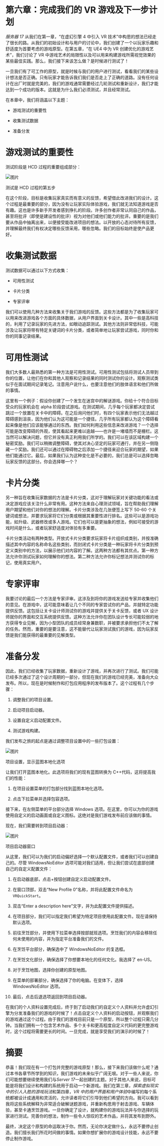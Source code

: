 # 第六章：完成我们的 VR 游戏及下一步计划

*服务器 17* 从我们在第一章，“在虚幻引擎 4 中引入 VR 技术”中构思的想法已经走了很长的路。从我们的初始设计和与用户的讨论中，我们创建了一个以玩家乐趣和舒适度为首要考虑的游戏原型。在第五章，“在 UE4 中为 VR 创建优化的游戏艺术”，我们讨论了 VR 中游戏艺术的局限性以及可以用来构建游戏所需视觉效果的某些最佳实践。那么，我们接下来该怎么做？是时候进行测试了！

一旦我们有了可工作的原型，就是时候与我们的用户进行测试，看看我们的某些设计想法是否正确。只有玩家才能告诉我们我们是否走上了正确的道路。没有任何设计在出厂时就是完美的，我们的游戏通常需要经过几轮测试和重新设计，我们才能达到一个成功的版本。这就是为什么我们必须测试，并且经常测试。

在本章中，我们将涵盖以下主题：

+   游戏测试的重要性

+   收集测试数据

+   准备分发

# 游戏测试的重要性

测试阶段是 HCD 过程的重要组成部分：

![图片](img/283c3665-5297-4094-8f65-dd28f18ca202.png)

测试是 HCD 过程的第五步

在这个阶段，目标是收集玩家真实而有意义的反馈，希望借此改进我们的设计。这个过程是最重要的部分，因为没有让玩家实际体验游戏，我们就无法知道游戏是否有趣。这也是许多新手开发者感到挣扎的阶段。许多创作者非常认同自己的作品，甚至将批评（即使是建设性的批评）视为对他们或他们能力的批评。重要的是我们要从作品中抽离出来，以便接受能改进项目的想法。以开放的心态对待所有反馈，并理解最终我们有权决定哪些反馈采用，哪些忽略。我们的目标始终是使产品更好。

# 收集测试数据

测试数据可以通过以下方式收集：

+   可用性测试

+   卡片分类

+   专家评审

我们可以使用几种方法来收集关于我们游戏的反馈。这些方法都是为了收集玩家可以用来改进游戏各个方面的具体数据，从用户界面到关卡设计。其中一些是高科技的，利用了记录玩家的先进方法，如眼动追踪测试。其他方法则非常低科技，可能涉及让玩家将带有特定关键词的卡片分类，或者简单地让玩家尝试游戏，同时你和你的同事记录结果。

# 可用性测试

我们大多数人最熟悉的第一种方法是可用性测试。可用性测试包括将测试人员带到你的位置，让他们在你和其他人观察和记录结果的同时测试你的设计。观察测试类似于在面试期间记录笔记。注意用户说什么，也要注意他们的肢体语言和他们所做的事情。

这里有一个例子：假设你创建了一个发生在迷宫中的解谜游戏。你给十个符合目标受众的玩家机会在 alpha 阶段尝试游戏。在测试期间，几乎每个玩家都决定尝试跳过一个放置在关卡中的障碍。在之后询问他们时，有四个玩家表示他们无法越过障碍感到沮丧，因为他们认为这可能是一个捷径。几乎所有玩家都认为这个障碍看起来像是他们应该能够通过的东西。我们如何利用这些信息来改进游戏？一个选择可能是改变障碍的外观，使其看起来更难以逾越——也许是一堵墙而不是栅栏。这当然可以解决问题，但它并没有真正利用我们所学的。我们可以在该区域构建一个秘密奖励。我们可以稍微调整障碍，使其对决心坚定的玩家可通行，并在另一侧隐藏一个奖励。我们还可以通过在障碍物之后添加一个捷径来迎合玩家的期望，如果他们能通过它。最后，如果我们认为这种变化是不必要的，我们总是可以选择忽略玩家反馈的这部分。你会选择哪一个？

# 卡片分类

另一种旨在收集玩家数据的方法是卡片分类，这对于理解玩家对关键功能的看法或决定游戏应该关注什么非常有用。这种方法来自心理测试领域，旨在帮助我们理解用户期望和他们对你的想法的理解。卡片分类涉及在几张便签上写下 50-60 个关键词或想法，并要求玩家将它们分类或根据其重要性进行排名。这些可以是游戏功能，如升级、武器修改或多人游戏。它们也可以是更抽象的想法，例如可接受的游戏时间是什么，或者玩家舒适度对体验有多重要。

卡片分类活动有两种类型。开放式卡片分类要求玩家将卡片组织成类别，并按准确描述其中内容的名称命名这些类别，而封闭式卡片分类是一种玩家将卡片分类到预定义类别中的方法，以展示他们对内容的了解。这两种方法都有其优点。第一种方法允许你测试玩家如何理解你的想法。第二种方法允许你标记想法并测试你的标记，使用真实用户。

# 专家评审

我要讨论的最后一个方法是专家评审。这涉及到将你的游戏发送给专家并收集他们的意见。在游戏中，这可能意味着让几个不同的专家尝试你的产品，并就特定功能提供反馈。这包括让关卡设计师测试你的游戏并提供关于关卡反馈，或者 UX 设计师就你的界面和交互系统提供反馈。这种方法允许你在团队设计专长可能较弱的地方获得专业见解，因为小型团队的成员经常身兼数职，并被要求承担他们不太了解的任务。然而，重要的是要注意，这不能替代让玩家测试我们的游戏，因为玩家反馈是我们能获得的最重要的见解类型。

# 准备分发

因此，我们已经收集了玩家数据，重新设计了游戏，并再次进行了测试。我们可能已经多次通过了这个设计周期的一部分，但现在我们的游戏已经完美，准备向大众发布。所以，现在是时候制作和打包应用程序的发布版本了。这个过程有几个步骤：

1.  调整我们的项目设置。

1.  启动项目启动器。

1.  设置自定义启动配置文件。

1.  测试游戏构建。

我们发布之旅的起点是通过调整项目设置中的一些打包设置：

![图片](img/bf45b14f-5730-4388-88bf-5c4bb1a90ab0.png)

项目设置，显示蓝图本地化选项

让我们打开蓝图本地化。此选项将我们的现有蓝图转换为 C++代码，这将提高我们的性能：

1.  在项目设置菜单的打包部分找到蓝图本地化选项。

1.  点击下拉菜单并选择包容选项。

接下来，在左侧菜单的平台部分选择 Windows 选项。在这里，你可以为你的游戏使用自定义的启动画面或自定义图标。这绝对是我们游戏发布前应该做的事情。

现在，我们需要转到项目启动器：

![图片](img/f3395114-e6e7-4ae6-8cc4-e3cfc6a61597.png)

项目启动器窗口

从这里，我们可以为我们的启动偏好选择一个默认配置文件，或者我们可以创建自己的。尽管 WindowsNoEditor 选项可能对我们适用，但让我们尝试在底部创建自己的自定义配置文件：

1.  在启动器底部，点击+按钮创建自定义启动配置文件。

1.  在窗口顶部，双击“New Profile 0”名称，并将此配置文件命名为`VRQuickStart`。

1.  双击“Enter a description here”文字，并为此配置文件提供描述。

1.  在项目部分，我们可以指定我们希望为特定项目使用此配置文件。现在请保持默认选项。

1.  前往烹饪部分，并使用下拉菜单选择按部就班选项。烹饪我们的内容会移除任何未使用的内容，并为指定平台准备我们的文件。

1.  在烹饪平台部分，确保选中了 WindowsNoEditor 的复选框。

1.  在烹饪文化部分，确保选择了你想要本地化的任何文化。我选择了 en-US。

1.  对于烹饪地图，选择你创建的原型地图。

1.  在菜单的部署部分，确保选择了你的电脑。在变体下，选择 WindowsNoEditor 选项。

1.  最后，点击后退选项返回到项目启动器。

在我们的个人资料设置完成后，终于到了启动我们的自定义个人资料并允许虚幻引擎为分发准备我们的游戏的时候了！点击自定义个人资料的启动按钮，并观察我们的游戏通过这个过程。由于我们的游戏目前只是一个原型，所以整个过程只需几分钟。当我们拥有一个包含艺术作品、多个关卡和更高程度自定义代码的更完整游戏时，这个过程将需要更长的时间。一旦完成，就是享受我们的演示的时候了！

# 摘要

恭喜！我们现在有一个打包并完整的游戏原型！那么，接下来我们该做什么呢？通过本书各章节所学到的知识，我们游戏的未来似乎广阔无垠。对于一些人来说，你们可能想要继续使用我们与*Server 17*一起创建的主题。对于其他人来说，目标可能是将我们设计和构建的系统用于启动一个新游戏。我们在第三章，*探索虚拟现实中的引人入胜的游戏玩法*和第四章，*VR 中的用户界面和用户体验*中编写的每个系统都被设计成通用和灵活的，允许读者将它们引导到他们希望的方向。我可以看到我将这些系统解释为非常适合破解谜题游戏，并重新构思用于射击游戏、车辆体验，甚至卡通烹饪游戏。一旦你确定了设计，就构建你的游戏玩法并与你选择的玩家进行测试。完善你的想法，制作一些令人惊叹的艺术作品，并将其发布到野外。

最终，决定这个原型的命运取决于你。然而，无论你决定做什么，永远不要停止创造。我们擅长我们所花时间做的事情。如果你想扩展你的游戏设计技能，永远不要停止制作游戏。
